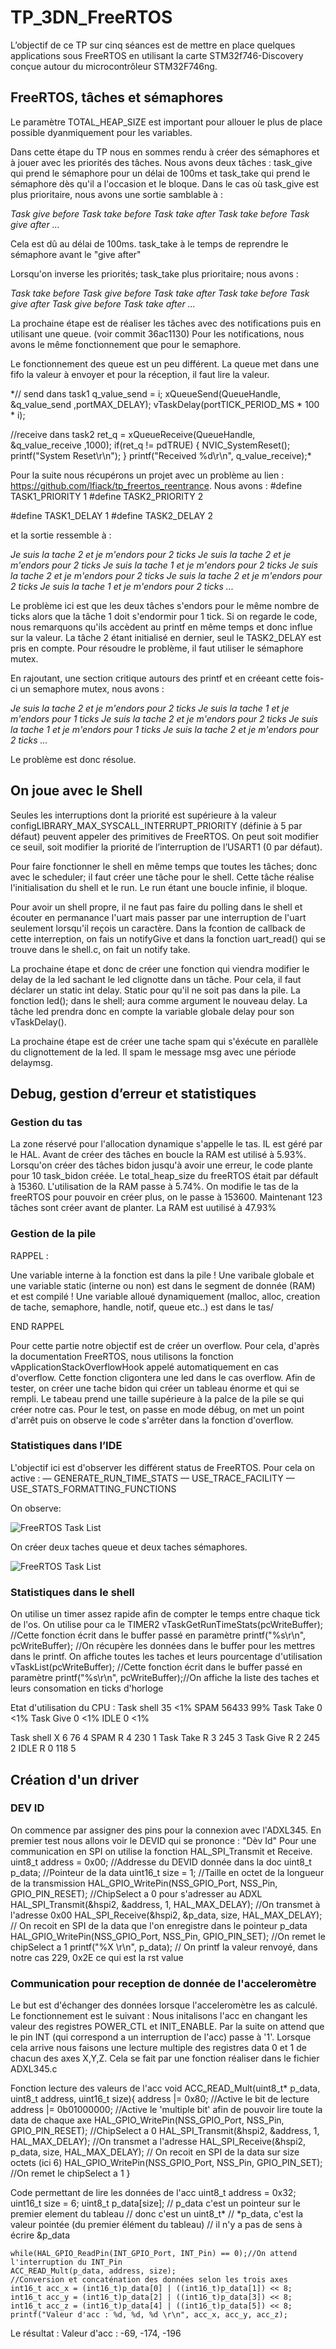 # TP_3DN_FreeRTOS

L’objectif de ce TP sur cinq séances est de mettre en place quelques applications
sous FreeRTOS en utilisant la carte STM32f746-Discovery conçue autour du
microcontrôleur STM32F746ng.

## FreeRTOS, tâches et sémaphores

Le paramètre TOTAL_HEAP_SIZE est important pour allouer le plus de place possible
dyanmiquement pour les variables.

Dans cette étape du TP nous en sommes rendu à créer des sémaphores et à jouer avec les priorités des tâches.
Nous avons deux tâches : task_give qui prend le sémaphore pour un délai de 100ms et task_take qui prend le sémaphore dès qu'il a l'occasion et le bloque.
Dans le cas où task_give est plus prioritaire, nous avons une sortie samblable à :

*Task give before
Task take before
Task take after
Task take before
Task give after
...*

Cela est dû au délai de 100ms. task_take à le temps de reprendre le sémaphore avant le "give after"

Lorsqu'on inverse les priorités; task_take plus prioritaire; nous avons : 

*Task take before
Task give before
Task take after
Task take before
Task give after
Task give before
Task take after
...*

La prochaine étape est de réaliser les tâches avec des notifications puis en utilisant une queue. (voir commit 36ac1130)
Pour les notifications, nous avons le même fonctionnement que pour le semaphore.

Le fonctionnement des queue est un peu différent. La queue met dans une fifo la valeur à envoyer et pour la réception, il faut lire la valeur.

*// send dans task1
q_value_send = i;
xQueueSend(QueueHandle, &q_value_send ,portMAX_DELAY);
vTaskDelay(portTICK_PERIOD_MS * 100 * i);

//receive dans task2
ret_q = xQueueReceive(QueueHandle, &q_value_receive ,1000);
if(ret_q != pdTRUE)
{
    NVIC_SystemReset();
    printf("System Reset\r\n");
}
printf("Received %d\r\n", q_value_receive);*


Pour la suite nous récupérons un projet avec un problème au lien : https://github.com/lfiack/tp_freertos_reentrance. 
Nous avons : 
#define TASK1_PRIORITY 1
#define TASK2_PRIORITY 2

#define TASK1_DELAY 1
#define TASK2_DELAY 2

et la sortie ressemble à : 

*Je suis la tache 2 et je m'endors pour 2 ticks
Je suis la tache 2 et je m'endors pour 2 ticks
Je suis la tache 1 et je m'endors pour 2 ticks
Je suis la tache 2 et je m'endors pour 2 ticks
Je suis la tache 2 et je m'endors pour 2 ticks
Je suis la tache 1 et je m'endors pour 2 ticks
...*

Le problème ici est que les deux tâches s'endors pour le même nombre de ticks alors que la tâche 1 doit s'endormir pour 1 tick.
Si on regarde le code, nous remarquons qu'ils accèdent au printf en même temps et donc influe sur la valeur. 
La tâche 2 étant initialisé en dernier, seul le TASK2_DELAY est pris en compte.
Pour résoudre le problème, il faut utiliser le sémaphore mutex. 

En rajoutant, une section critique autours des printf et en créeant cette fois-ci un semaphore mutex, nous avons : 

*Je suis la tache 2 et je m'endors pour 2 ticks
Je suis la tache 1 et je m'endors pour 1 ticks
Je suis la tache 2 et je m'endors pour 2 ticks
Je suis la tache 1 et je m'endors pour 1 ticks
Je suis la tache 2 et je m'endors pour 2 ticks
...*

Le problème est donc résolue.

## On joue avec le Shell

Seules les interruptions dont la priorité est supérieure à la valeur configLIBRARY_MAX_SYSCALL_INTERRUPT_PRIORITY (définie à 5 par défaut) peuvent appeler des primitives de FreeRTOS. 
On peut soit modifier ce seuil, soit modifier la priorité de l’interruption de l’USART1 (0 par défaut).

Pour faire fonctionner le shell en même temps que toutes les tâches; donc avec le scheduler; il faut créer une tâche pour le shell. 
Cette tâche réalise l'initialisation du shell et le run. Le run étant une boucle infinie, il bloque. 

Pour avoir un shell propre, il ne faut pas faire du polling dans le shell et écouter en permanance l'uart mais passer par une interruption de l'uart seulement lorsqu'il reçois un caractère.
Dans la fcontion de callback de cette interreption, on fais un notifyGive et dans la fonction uart_read() qui se trouve dans le shell.c, on fait un notify take. 

La prochaine étape et donc de créer une fonction qui viendra modifier le delay de la led sachant le led clignotte dans un tâche. 
Pour cela, il faut déclarer un static int delay. Static pour qu'il ne soit pas dans la pile. 
La fonction led(); dans le shell; aura comme argument le nouveau delay. La tâche led prendra donc en compte la variable globale delay pour son vTaskDelay().

La prochaine étape est de créer une tache spam qui s'éxécute en parallèle du clignottement de la led. Il spam le message msg avec une période delaymsg.

## Debug, gestion d’erreur et statistiques

### Gestion du tas
La zone réservé pour l'allocation dynamique s'appelle le tas. IL est géré par le HAL.
Avant de créer des tâches en boucle la RAM est utilisé à 5.93%.
Lorsqu'on créer des tâches bidon jusqu'à avoir une erreur, le code plante pour 10 task_bidon créée. Le total_heap_size du freeRTOS était par défault à 15360.
L'utilisation de la RAM passe à 5.74%.
On modifie le tas de la freeRTOS pour pouvoir en créer plus, on le passe à 153600.
Maintenant 123 tâches sont créer avant de planter. La RAM est uutilisé à 47.93%

### Gestion de la pile

RAPPEL :

Une variable interne à la fonction est dans la pile !
Une varibale globale et une variable static (interne ou non) est dans le segment de donnée (RAM) et est compilé !
Une variable alloué dynamiquement (malloc, alloc, creation de tache, semaphore, handle, notif, queue etc..) est dans le tas/

END RAPPEL

Pour cette partie notre objectif est de créer un overflow. 
Pour cela, d'après la documentation FreeRTOS, nous utilisons la fonction vApplicationStackOverflowHook appelé automatiquement en cas d'overflow. 
Cette fonction cligontera une led dans le cas overflow. 
Afin de tester, on créer une tache bidon qui créer un tableau énorme et qui se rempli.
Le tabeau prend une taille supérieure à la palce de la pile se qui créer notre cas. 
Pour le test, on passe en mode débug, on met un point d'arrêt puis on observe le code s'arrêter dans la fonction d'overflow.

### Statistiques dans l’IDE

L'objectif ici est d'observer les différent status de FreeRTOS. 
Pour cela on active :
— GENERATE_RUN_TIME_STATS
— USE_TRACE_FACILITY
— USE_STATS_FORMATTING_FUNCTIONS

On observe:

![FreeRTOS Task List](image.png)

On créer deux taches queue et deux taches sémaphores. 

![FreeRTOS Task List](image-1.png)


### Statistiques dans le shell

On utilise un timer assez rapide afin de compter le temps entre chaque tick de l'os. On utilise pour ca le TIMER2
vTaskGetRunTimeStats(pcWriteBuffer); //Cette fonction écrit dans le buffer passé en paramètre
printf("%s\r\n", pcWriteBuffer); //On récupère les données dans le buffer pour les mettres dans le printf. On affiche toutes les taches et leurs pourcentage d'utilisation
vTaskList(pcWriteBuffer); //Cette fonction écrit dans le buffer passé en paramètre
printf("%s\r\n", pcWriteBuffer);//On affiche la liste des taches et leurs consomation en ticks d'horloge

Etat d'utilisation du CPU :
Task shell      35              <1%
SPAM            56433           99%
Task Take       0               <1%
Task Give       0               <1%
IDLE            0               <1%

Task shell      X       6       76      4
SPAM            R       4       230     1
Task Take       R       3       245     3
Task Give       R       2       245     2
IDLE            R       0       118     5

## Création d'un driver 

### DEV ID
On commence par assigner des pins pour la connexion avec l'ADXL345.
En premier test nous allons voir le DEVID qui se prononce : "Dèv Id"
Pour une communication en SPI on utilise la fonction HAL_SPI_Transmit et Receive.
	uint8_t address = 0x00; //Addresse du DEVID donnée dans la doc
	uint8_t p_data;		//Pointeur de la data
	uint16_t size = 1;	//Taille en octet de la longueur de la transmission
	HAL_GPIO_WritePin(NSS_GPIO_Port, NSS_Pin, GPIO_PIN_RESET); //ChipSelect a 0 pour s'adresser au ADXL
	HAL_SPI_Transmit(&hspi2, &address, 1, HAL_MAX_DELAY); //On transmet à l'adresse 0x00
	HAL_SPI_Receive(&hspi2, &p_data, size, HAL_MAX_DELAY); // On recoit en SPI de la data que l'on enregistre dans le pointeur p_data
	HAL_GPIO_WritePin(NSS_GPIO_Port, NSS_Pin, GPIO_PIN_SET); //On remet le chipSelect a 1
	printf("%X \r\n", p_data); // On printf la valeur renvoyé, dans notre cas 229, 0x2E ce qui est la rst value

### Communication pour reception de donnée de l'acceleromètre
Le but est d'échanger des données lorsque l'acceleromètre les as calculé. Le fonctionnement est le suivant : Nous initalisons l'acc en changant les valeur des registres 
POWER_CTL et INIT_ENABLE. Par la suite on attend que le pin INT (qui correspond a un interruption de l'acc) passe à '1'. Lorsque cela arrive nous faisons une lecture multiple
des registres data 0 et 1 de chacun des axes X,Y,Z. Cela se fait par une fonction réaliser dans le fichier ADXL345.c

Fonction lecture des valeurs de l'acc
void ACC_READ_Mult(uint8_t* p_data, uint8_t address, uint16_t size){
	address |= 0x80; //Active le bit de lecture 
	address |= 0b01000000; //Active le 'multiple bit' afin de pouvoir lire toute la data de chaque axe
	HAL_GPIO_WritePin(NSS_GPIO_Port, NSS_Pin, GPIO_PIN_RESET); //ChipSelect a 0
	HAL_SPI_Transmit(&hspi2, &address, 1, HAL_MAX_DELAY); //On transmet a l'adresse
	HAL_SPI_Receive(&hspi2, p_data, size, HAL_MAX_DELAY); // On recoit en SPI de la data sur size octets (ici 6)
	HAL_GPIO_WritePin(NSS_GPIO_Port, NSS_Pin, GPIO_PIN_SET); //On remet le chipSelect a 1
}

Code permettant de lire les données de l'acc
	uint8_t address = 0x32;
	uint16_t size = 6;
	uint8_t p_data[size];	// p_data c'est un pointeur sur le premier element du tableau
							// donc c'est un uint8_t*
							// *p_data, c'est la valeur pointée (du premier élément du tableau)
							// il n'y a pas de sens à écrire &p_data

	while(HAL_GPIO_ReadPin(INT_GPIO_Port, INT_Pin) == 0);//On attend l'interruption du INT_Pin
	ACC_READ_Mult(p_data, address, size);
	//Conversion et concaténation des données selon les trois axes 
	int16_t acc_x = (int16_t)p_data[0] | ((int16_t)p_data[1]) << 8;
	int16_t acc_y = (int16_t)p_data[2] | ((int16_t)p_data[3]) << 8;
	int16_t acc_z = (int16_t)p_data[4] | ((int16_t)p_data[5]) << 8;
	printf("Valeur d'acc : %d, %d, %d \r\n", acc_x, acc_y, acc_z);

Le résultat : Valeur d'acc : -69, -174, -196